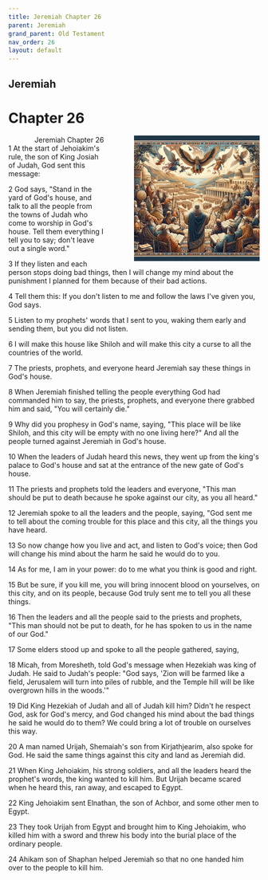 ```yaml
---
title: Jeremiah Chapter 26
parent: Jeremiah
grand_parent: Old Testament
nav_order: 26
layout: default
---
```


## Jeremiah

# Chapter 26

<div style="clear: both; text-align: right;">
    <img src="/assets/Image/Jeremiah/500/26.jpg" alt="Jeremiah Chapter 26" class="chapter-image" style="max-width: 50%; height: auto; float: right; margin: 0 0 10px 10px; padding-left: 10%;">
    <figcaption style="font-size: 14px;">Jeremiah Chapter 26</figcaption>
</div>
1 At the start of Jehoiakim's rule, the son of King Josiah of Judah, God sent this message:

2 God says, "Stand in the yard of God's house, and talk to all the people from the towns of Judah who come to worship in God's house. Tell them everything I tell you to say; don't leave out a single word."

3 If they listen and each person stops doing bad things, then I will change my mind about the punishment I planned for them because of their bad actions.

4 Tell them this: If you don't listen to me and follow the laws I've given you, God says.

5 Listen to my prophets' words that I sent to you, waking them early and sending them, but you did not listen.

6 I will make this house like Shiloh and will make this city a curse to all the countries of the world.

7 The priests, prophets, and everyone heard Jeremiah say these things in God's house.

8 When Jeremiah finished telling the people everything God had commanded him to say, the priests, prophets, and everyone there grabbed him and said, "You will certainly die."

9 Why did you prophesy in God's name, saying, "This place will be like Shiloh, and this city will be empty with no one living here?" And all the people turned against Jeremiah in God's house.

10 When the leaders of Judah heard this news, they went up from the king's palace to God's house and sat at the entrance of the new gate of God's house.

11 The priests and prophets told the leaders and everyone, "This man should be put to death because he spoke against our city, as you all heard."

12 Jeremiah spoke to all the leaders and the people, saying, "God sent me to tell about the coming trouble for this place and this city, all the things you have heard.

13 So now change how you live and act, and listen to God's voice; then God will change his mind about the harm he said he would do to you.

14 As for me, I am in your power: do to me what you think is good and right.

15 But be sure, if you kill me, you will bring innocent blood on yourselves, on this city, and on its people, because God truly sent me to tell you all these things.

16 Then the leaders and all the people said to the priests and prophets, "This man should not be put to death, for he has spoken to us in the name of our God."

17 Some elders stood up and spoke to all the people gathered, saying,

18 Micah, from Moresheth, told God's message when Hezekiah was king of Judah. He said to Judah's people: "God says, 'Zion will be farmed like a field, Jerusalem will turn into piles of rubble, and the Temple hill will be like overgrown hills in the woods.'"

19 Did King Hezekiah of Judah and all of Judah kill him? Didn't he respect God, ask for God's mercy, and God changed his mind about the bad things he said he would do to them? We could bring a lot of trouble on ourselves this way.

20 A man named Urijah, Shemaiah's son from Kirjathjearim, also spoke for God. He said the same things against this city and land as Jeremiah did.

21 When King Jehoiakim, his strong soldiers, and all the leaders heard the prophet's words, the king wanted to kill him. But Urijah became scared when he heard this, ran away, and escaped to Egypt.

22 King Jehoiakim sent Elnathan, the son of Achbor, and some other men to Egypt.

23 They took Urijah from Egypt and brought him to King Jehoiakim, who killed him with a sword and threw his body into the burial place of the ordinary people.

24 Ahikam son of Shaphan helped Jeremiah so that no one handed him over to the people to kill him.



